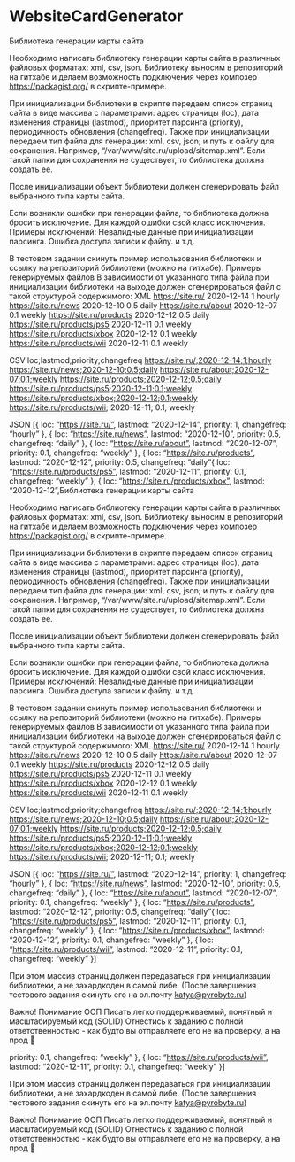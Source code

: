 # WebsiteCardGenerator
Библиотека генерации карты сайта

Необходимо написать библиотеку генерации карты сайта в различных файловых форматах: xml, csv, json. Библиотеку выносим в репозиторий на гитхабе и делаем возможность подключения через композер https://packagist.org/ в скрипте-примере.

При инициализации библиотеки в скрипте передаем список страниц сайта в виде массива с параметрами: адрес страницы (loc), дата изменения страницы (lastmod), приоритет парсинга (priority), периодичность обновления (changefreq). Также при инициализации передаем тип файла для генерации: xml, csv, json; и путь к файлу для сохранения. Например, “/var/www/site.ru/upload/sitemap.xml”. Если такой папки для сохранения не существует, то библиотека должна создать ее.

После инициализации объект библиотеки должен сгенерировать файл выбранного типа карты сайта.

Если возникли ошибки при генерации файла, то библиотека должна бросить исключение. Для каждой ошибки свой класс исключения. Примеры исключений:
Невалидные данные при инициализации парсинга.
Ошибка доступа записи к файлу.
и т.д.

В тестовом задании скинуть пример использования библиотеки и ссылку на репозиторий библиотеки (можно на гитхабе).
Примеры генерируемых файлов
В зависимости от указанного типа файла при инициализации библиотеки на выходе должен сгенерироваться файл с такой структурой содержимого:
XML
<urlset xmlns:xsi="http://www.w3.org/2001/XMLSchema-instance" xmlns="http://www.sitemaps.org/schemas/sitemap/0.9" xsi:schemaLocation="http://www.sitemaps.org/schemas/sitemap/0.9 http://www.sitemaps.org/schemas/sitemap/0.9/sitemap.xsd">
<url>
<loc>https://site.ru/</loc>
<lastmod>2020-12-14</lastmod>
<priority>1</priority>
<changefreq>hourly</changefreq>
</url>
<url>
<loc>https://site.ru/news</loc>
<lastmod>2020-12-10</lastmod>
<priority>0.5</priority>
<changefreq>daily</changefreq>
</url>
<url>
<loc>https://site.ru/about</loc>
<lastmod>2020-12-07</lastmod>
<priority>0.1</priority>
<changefreq>weekly</changefreq>
</url>
<url>
<loc>https://site.ru/products</loc>
<lastmod>2020-12-12</lastmod>
<priority>0.5</priority>
<changefreq>daily</changefreq>
</url>
<url>
<loc>https://site.ru/products/ps5</loc>
<lastmod>2020-12-11</lastmod>
<priority>0.1</priority>
<changefreq>weekly</changefreq>
</url>
<url>
<loc>https://site.ru/products/xbox</loc>
<lastmod>2020-12-12</lastmod>
<priority>0.1</priority>
<changefreq>weekly</changefreq>
</url>
<url>
<loc>https://site.ru/products/wii</loc>
<lastmod>2020-12-11</lastmod>
<priority>0.1</priority>
<changefreq>weekly</changefreq>
</url>
</urlset>

CSV
loc;lastmod;priority;changefreq
https://site.ru/;2020-12-14;1;hourly
https://site.ru/news;2020-12-10;0.5;daily
https://site.ru/about;2020-12-07;0.1;weekly
https://site.ru/products;2020-12-12;0.5;daily
https://site.ru/products/ps5;2020-12-11;0.1;weekly
https://site.ru/products/xbox;2020-12-12;0.1;weekly
https://site.ru/products/wii; 2020-12-11; 0.1; weekly

JSON
[{
loc: “https://site.ru/”,
lastmod: “2020-12-14”,
priority: 1,
changefreq: “hourly”
},
{
loc: “https://site.ru/news”,
lastmod: “2020-12-10”,
priority: 0.5,
changefreq: “daily”
},
{
loc: “https://site.ru/about”,
lastmod: “2020-12-07”,
priority: 0.1,
changefreq: “weekly”
},
{
loc: “https://site.ru/products”,
lastmod: “2020-12-12”,
priority: 0.5,
changefreq: “daily”{
loc: “https://site.ru/products/ps5”,
lastmod: “2020-12-11”,
priority: 0.1,
changefreq: “weekly”
},
{
loc: “https://site.ru/products/xbox”,
lastmod: “2020-12-12”,Библиотека генерации карты сайта 

Необходимо написать библиотеку генерации карты сайта в различных файловых форматах: xml, csv, json. Библиотеку выносим в репозиторий на гитхабе и делаем возможность подключения через композер https://packagist.org/ в скрипте-примере.

При инициализации библиотеки в скрипте передаем список страниц сайта в виде массива с параметрами: адрес страницы (loc), дата изменения страницы (lastmod), приоритет парсинга (priority), периодичность обновления (changefreq). Также при инициализации передаем тип файла для генерации: xml, csv, json; и путь к файлу для сохранения. Например, “/var/www/site.ru/upload/sitemap.xml”. Если такой папки для сохранения не существует, то библиотека должна создать ее.

После инициализации объект библиотеки должен сгенерировать файл выбранного типа карты сайта.

Если возникли ошибки при генерации файла, то библиотека должна бросить исключение. Для каждой ошибки свой класс исключения. Примеры исключений:
Невалидные данные при инициализации парсинга.
Ошибка доступа записи к файлу.
и т.д.

В тестовом задании скинуть пример использования библиотеки и ссылку на репозиторий библиотеки (можно на гитхабе).
Примеры генерируемых файлов
В зависимости от указанного типа файла при инициализации библиотеки на выходе должен сгенерироваться файл с такой структурой содержимого:
XML
<urlset xmlns:xsi="http://www.w3.org/2001/XMLSchema-instance" xmlns="http://www.sitemaps.org/schemas/sitemap/0.9" xsi:schemaLocation="http://www.sitemaps.org/schemas/sitemap/0.9 http://www.sitemaps.org/schemas/sitemap/0.9/sitemap.xsd">
<url>
<loc>https://site.ru/</loc>
<lastmod>2020-12-14</lastmod>
<priority>1</priority>
<changefreq>hourly</changefreq>
</url>
<url>
<loc>https://site.ru/news</loc>
<lastmod>2020-12-10</lastmod>
<priority>0.5</priority>
<changefreq>daily</changefreq>
</url>
<url>
<loc>https://site.ru/about</loc>
<lastmod>2020-12-07</lastmod>
<priority>0.1</priority>
<changefreq>weekly</changefreq>
</url>
<url>
<loc>https://site.ru/products</loc>
<lastmod>2020-12-12</lastmod>
<priority>0.5</priority>
<changefreq>daily</changefreq>
</url>
<url>
<loc>https://site.ru/products/ps5</loc>
<lastmod>2020-12-11</lastmod>
<priority>0.1</priority>
<changefreq>weekly</changefreq>
</url>
<url>
<loc>https://site.ru/products/xbox</loc>
<lastmod>2020-12-12</lastmod>
<priority>0.1</priority>
<changefreq>weekly</changefreq>
</url>
<url>
<loc>https://site.ru/products/wii</loc>
<lastmod>2020-12-11</lastmod>
<priority>0.1</priority>
<changefreq>weekly</changefreq>
</url>
</urlset>

CSV
loc;lastmod;priority;changefreq
https://site.ru/;2020-12-14;1;hourly
https://site.ru/news;2020-12-10;0.5;daily
https://site.ru/about;2020-12-07;0.1;weekly
https://site.ru/products;2020-12-12;0.5;daily
https://site.ru/products/ps5;2020-12-11;0.1;weekly
https://site.ru/products/xbox;2020-12-12;0.1;weekly
https://site.ru/products/wii; 2020-12-11; 0.1; weekly

JSON
[{
	loc: “https://site.ru/”,
	lastmod: “2020-12-14”,
	priority: 1,
	changefreq: “hourly”
},
{
	loc: “https://site.ru/news”,
	lastmod: “2020-12-10”,
	priority: 0.5,
	changefreq: “daily”
},
{
	loc: “https://site.ru/about”,
	lastmod: “2020-12-07”,
	priority: 0.1,
	changefreq: “weekly”
},
{
	loc: “https://site.ru/products”,
	lastmod: “2020-12-12”,
	priority: 0.5,
	changefreq: “daily”{
	loc: “https://site.ru/products/ps5”,
	lastmod: “2020-12-11”,
	priority: 0.1,
	changefreq: “weekly”
},
{
	loc: “https://site.ru/products/xbox”,
	lastmod: “2020-12-12”,
	priority: 0.1,
	changefreq: “weekly”
},
{
	loc: “https://site.ru/products/wii”,
	lastmod: “2020-12-11”,
	priority: 0.1,
	changefreq: “weekly”
}]

При этом массив страниц должен передаваться при инициализации библиотеки, а не захардкоден в самой либе.
(После завершения тестового задания скинуть его на эл.почту katya@pyrobyte.ru)


Важно!
Понимание ООП
Писать легко поддерживаемый, понятный и масштабируемый код (SOLID)
Отнестись к заданию с полной ответственностью - как будто вы отправляете его не на проверку, а на прод 🙂

priority: 0.1,
changefreq: “weekly”
},
{
loc: “https://site.ru/products/wii”,
lastmod: “2020-12-11”,
priority: 0.1,
changefreq: “weekly”
}]

При этом массив страниц должен передаваться при инициализации библиотеки, а не захардкоден в самой либе.
(После завершения тестового задания скинуть его на эл.почту katya@pyrobyte.ru)


Важно!
Понимание ООП
Писать легко поддерживаемый, понятный и масштабируемый код (SOLID)
Отнестись к заданию с полной ответственностью - как будто вы отправляете его не на проверку, а на прод 🙂
